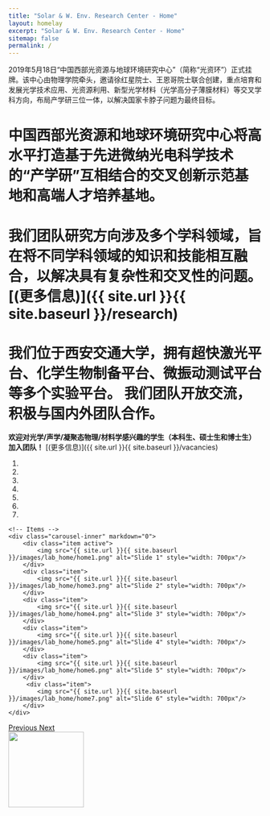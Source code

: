 ```yaml
---
title: "Solar & W. Env. Research Center - Home"
layout: homelay
excerpt: "Solar & W. Env. Research Center - Home"
sitemap: false
permalink: /
---
```


2019年5月18日“中国西部光资源与地球环境研究中心”（简称“光资环”）正式挂牌。该中心由物理学院牵头，邀请徐红星院士、王恩哥院士联合创建，重点培育和发展光学技术应用、光资源利用、新型光学材料（光学高分子薄膜材料）等交叉学科方向，布局产学研三位一体，以解决国家卡脖子问题为最终目标。

# 中国西部光资源和地球环境研究中心将高水平打造基于先进微纳光电科学技术的“产学研”互相结合的交叉创新示范基地和高端人才培养基地。

# 我们团队研究方向涉及多个学科领域，旨在将不同学科领域的知识和技能相互融合，以解决具有复杂性和交叉性的问题。[(更多信息)]({{ site.url }}{{ site.baseurl }}/research)

# 我们位于西安交通大学，拥有超快激光平台、化学生物制备平台、微振动测试平台等多个实验平台。 我们团队开放交流，积极与国内外团队合作。

 **欢迎对光学/声学/凝聚态物理/材料学感兴趣的学生（本科生、硕士生和博士生）加入团队！** [(更多信息)]({{ site.url }}{{ site.baseurl }}/vacancies)

<div markdown="0" id="carousel" class="carousel slide" data-ride="carousel" data-interval="4000" data-pause="hover" >
    <!-- Menu -->
    <ol class="carousel-indicators">
        <li data-target="#carousel" data-slide-to="0" class="active"></li>
        <li data-target="#carousel" data-slide-to="1"></li>
        <li data-target="#carousel" data-slide-to="2"></li>
        <li data-target="#carousel" data-slide-to="3"></li>
        <li data-target="#carousel" data-slide-to="4"></li>
        <li data-target="#carousel" data-slide-to="5"></li>
        <li data-target="#carousel" data-slide-to="6"></li>
    </ol>

    <!-- Items -->
    <div class="carousel-inner" markdown="0">
        <div class="item active">
            <img src="{{ site.url }}{{ site.baseurl }}/images/lab_home/home1.png" alt="Slide 1" style="width: 700px"/>
        </div>
        <div class="item">
            <img src="{{ site.url }}{{ site.baseurl }}/images/lab_home/home3.png" alt="Slide 2" style="width: 700px"/>
        </div>
        <div class="item">
            <img src="{{ site.url }}{{ site.baseurl }}/images/lab_home/home4.png" alt="Slide 3" style="width: 700px"/>
        </div>
        <div class="item">
            <img src="{{ site.url }}{{ site.baseurl }}/images/lab_home/home5.png" alt="Slide 4" style="width: 700px"/>
        </div>
        <div class="item">
            <img src="{{ site.url }}{{ site.baseurl }}/images/lab_home/home6.png" alt="Slide 5" style="width: 700px"/>
        </div>       
         <div class="item">
            <img src="{{ site.url }}{{ site.baseurl }}/images/lab_home/home7.png" alt="Slide 6" style="width: 700px"/>
        </div>
    </div>
  <a class="left carousel-control" href="#carousel" role="button" data-slide="prev">
    <span class="glyphicon glyphicon-chevron-left" aria-hidden="true"></span>
    <span class="sr-only">Previous</span>
  </a>
  <a class="right carousel-control" href="#carousel" role="button" data-slide="next">
    <span class="glyphicon glyphicon-chevron-right" aria-hidden="true"></span>
    <span class="sr-only">Next</span>
  </a>
</div>





<!-- We are grateful for funding from Leiden University, [NWO](www.nwo.nl) ([Vidi talent scheme](http://www.nwo.nl/en/research-and-results/programmes/Talent+Scheme) and the [Frontiers in Nanoscience program](https://www.universiteitleiden.nl/en/research/research-projects/science/frontiers-of-nanoscience-nanofront)), and from an [ERC starting grant](https://erc.europa.eu/funding/starting-grants). -->

<img src="{{ site.url }}{{ site.baseurl }}/images/lab_home/XJTU-logo.png" style="width: 150px">

<!-- <figure class="fourth">
  <img src="{{ site.url }}{{ site.baseurl }}/images/lab_home/XJTU-logo.jpg" style="width: 210px">
  <img src="{{ site.url }}{{ site.baseurl }}/images/lab_home/Logo_Nanofront.jpg" style="width: 110px">
  <img src="{{ site.url }}{{ site.baseurl }}/images/lab_home/Logo_NWO.jpg" style="width: 120px">
  <img src="{{ site.url }}{{ site.baseurl }}/images/lab_home/Logo_ERC.jpg" style="width: 110px">
</figure> -->
